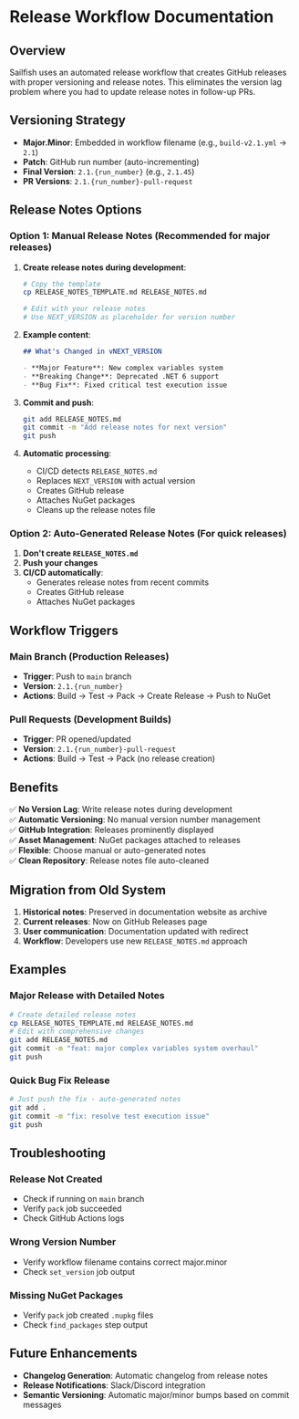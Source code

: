 ﻿# Release Workflow Documentation

## Overview

Sailfish uses an automated release workflow that creates GitHub releases with proper versioning and release notes. This eliminates the version lag problem where you had to update release notes in follow-up PRs.

## Versioning Strategy

- **Major.Minor**: Embedded in workflow filename (e.g., `build-v2.1.yml` → `2.1`)
- **Patch**: GitHub run number (auto-incrementing)
- **Final Version**: `2.1.{run_number}` (e.g., `2.1.45`)
- **PR Versions**: `2.1.{run_number}-pull-request`

## Release Notes Options

### Option 1: Manual Release Notes (Recommended for major releases)

1. **Create release notes during development**:
   ```bash
   # Copy the template
   cp RELEASE_NOTES_TEMPLATE.md RELEASE_NOTES.md
   
   # Edit with your release notes
   # Use NEXT_VERSION as placeholder for version number
   ```

2. **Example content**:
   ```markdown
   ## What's Changed in vNEXT_VERSION
   
   - **Major Feature**: New complex variables system
   - **Breaking Change**: Deprecated .NET 6 support
   - **Bug Fix**: Fixed critical test execution issue
   ```

3. **Commit and push**:
   ```bash
   git add RELEASE_NOTES.md
   git commit -m "Add release notes for next version"
   git push
   ```

4. **Automatic processing**:
   - CI/CD detects `RELEASE_NOTES.md`
   - Replaces `NEXT_VERSION` with actual version
   - Creates GitHub release
   - Attaches NuGet packages
   - Cleans up the release notes file

### Option 2: Auto-Generated Release Notes (For quick releases)

1. **Don't create `RELEASE_NOTES.md`**
2. **Push your changes**
3. **CI/CD automatically**:
   - Generates release notes from recent commits
   - Creates GitHub release
   - Attaches NuGet packages

## Workflow Triggers

### Main Branch (Production Releases)
- **Trigger**: Push to `main` branch
- **Version**: `2.1.{run_number}`
- **Actions**: Build → Test → Pack → Create Release → Push to NuGet

### Pull Requests (Development Builds)
- **Trigger**: PR opened/updated
- **Version**: `2.1.{run_number}-pull-request`
- **Actions**: Build → Test → Pack (no release creation)

## Benefits

✅ **No Version Lag**: Write release notes during development  
✅ **Automatic Versioning**: No manual version number management  
✅ **GitHub Integration**: Releases prominently displayed  
✅ **Asset Management**: NuGet packages attached to releases  
✅ **Flexible**: Choose manual or auto-generated notes  
✅ **Clean Repository**: Release notes file auto-cleaned  

## Migration from Old System

1. **Historical notes**: Preserved in documentation website as archive
2. **Current releases**: Now on GitHub Releases page
3. **User communication**: Documentation updated with redirect
4. **Workflow**: Developers use new `RELEASE_NOTES.md` approach

## Examples

### Major Release with Detailed Notes
```bash
# Create detailed release notes
cp RELEASE_NOTES_TEMPLATE.md RELEASE_NOTES.md
# Edit with comprehensive changes
git add RELEASE_NOTES.md
git commit -m "feat: major complex variables system overhaul"
git push
```

### Quick Bug Fix Release
```bash
# Just push the fix - auto-generated notes
git add .
git commit -m "fix: resolve test execution issue"
git push
```

## Troubleshooting

### Release Not Created
- Check if running on `main` branch
- Verify `pack` job succeeded
- Check GitHub Actions logs

### Wrong Version Number
- Verify workflow filename contains correct major.minor
- Check `set_version` job output

### Missing NuGet Packages
- Verify `pack` job created `.nupkg` files
- Check `find_packages` step output

## Future Enhancements

- **Changelog Generation**: Automatic changelog from release notes
- **Release Notifications**: Slack/Discord integration
- **Semantic Versioning**: Automatic major/minor bumps based on commit messages
